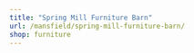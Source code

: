 ```yaml
---
title: "Spring Mill Furniture Barn"
url: /mansfield/spring-mill-furniture-barn/
shop: furniture
---
```


